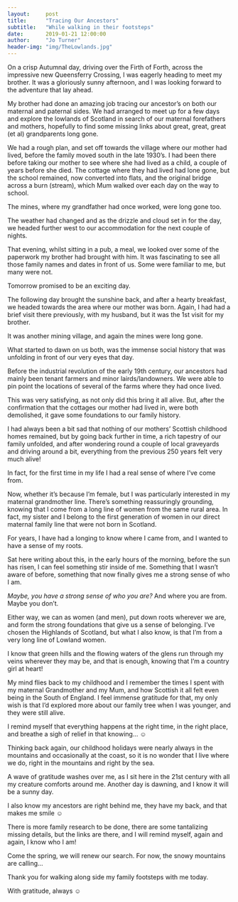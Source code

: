 ```yaml
---
layout:     post
title:      "Tracing Our Ancestors"
subtitle:   "While walking in their footsteps"
date:       2019-01-21 12:00:00
author:     "Jo Turner"
header-img: "img/TheLowlands.jpg"
---
```

On a crisp Autumnal day, driving over the Firth of Forth, across the impressive new Queensferry Crossing, I was eagerly heading to meet my brother. It was a gloriously sunny afternoon, and I was looking forward to the adventure that lay ahead.

My brother had done an amazing job tracing our ancestor’s on both our maternal and paternal sides. We had arranged to meet up for a few days and explore the lowlands of Scotland in search of our maternal forefathers and mothers, hopefully to find some missing links about great, great, great (et al) grandparents long gone.

We had a rough plan, and set off towards the village where our mother had lived, before the family moved south in the late 1930’s. I had been there before taking our mother to see where she had lived as a child, a couple of years before she died. The cottage where they had lived had lone gone, but the school remained, now converted into flats, and the original bridge across a burn (stream), which Mum walked over each day on the way to school.

The mines, where my grandfather had once worked, were long gone too.

The weather had changed and as the drizzle and cloud set in for the day, we headed further west to our accommodation for the next couple of nights. 

That evening, whilst sitting in a pub, a meal, we looked over some of the paperwork my brother had brought with him. It was fascinating to see all those family names and dates in front of us. Some were familiar to me, but many were not. 

Tomorrow promised to be an exciting day.

The following day brought the sunshine back, and after a hearty breakfast, we headed towards the area where our mother was born. Again, I had had a brief visit there previously, with my husband, but it was the 1st visit for my brother.

It was another mining village, and again the mines were long gone. 

What started to dawn on us both, was the immense social history that was unfolding in front of our very eyes that day. 

Before the industrial revolution of the early 19th century, our ancestors had mainly been tenant farmers and minor lairds/landowners. We were able to pin point the locations of several of the farms where they had once lived. 

This was very satisfying, as not only did this bring it all alive. But, after the confirmation that the cottages our mother had lived in, were both demolished, it gave some foundations to our family history.

I had always been a bit sad that nothing of our mothers’ Scottish childhood homes remained, but by going back further in time, a rich tapestry of our family unfolded, and after wondering round a couple of local graveyards and driving around a bit, everything from the previous 250 years felt very much alive!

In fact, for the first time in my life I had a real sense of where I’ve come from. 

Now, whether it’s because I’m female, but I was particularly interested in my maternal grandmother line. There’s something reassuringly grounding, knowing that I come from a long line of women from the same rural area. In fact, my sister and I belong to the first generation of women in our direct maternal family line that were not born in Scotland.

For years, I have had a longing to know where I came from, and I wanted to have a sense of my roots.

Sat here writing about this, in the early hours of the morning, before the sun has risen, I can feel something stir inside of me. Something that I wasn’t aware of before, something that now finally gives me a strong sense of who I am.

*Maybe, you have a strong sense of who you are?* And where you are from. Maybe you don’t. 

Either way, we can as women (and men), put down roots wherever we are, and form the strong foundations that give us a sense of belonging. I’ve chosen the Highlands of Scotland, but what I also know, is that I’m from a very long line of Lowland women. 

I know that green hills and the flowing waters of the glens run through my veins wherever they may be, and that is enough, knowing that I’m a country girl at heart!

My mind flies back to my childhood and I remember the times I spent with my maternal Grandmother and my Mum, and how Scottish it all felt even being in the South of England. I feel immense gratitude for that, my only wish is that I’d explored more about our family tree when I was younger, and they were still alive.

I remind myself that everything happens at the right time, in the right place, and breathe a sigh of relief in that knowing… ☺

Thinking back again, our childhood holidays were nearly always in the mountains and occasionally at the coast, so it is no wonder that I live where we do, right in the mountains and right by the sea.

A wave of gratitude washes over me, as I sit here in the 21st century with all my creature comforts around me. Another day is dawning, and I know it will be a sunny day. 

I also know my ancestors are right behind me, they have my back, and that makes me smile ☺

There is more family research to be done, there are some tantalizing missing details, but the links are there, and I will remind myself, again and again, I know who I am!

Come the spring, we will renew our search. For now, the snowy mountains are calling…

Thank you for walking along side my family footsteps with me today.

With gratitude, always ☺
